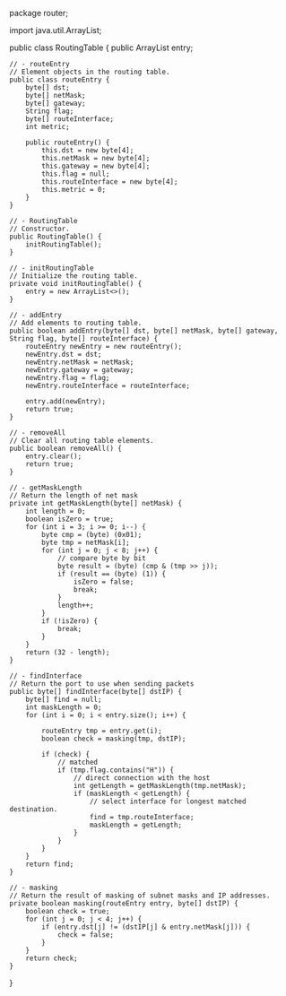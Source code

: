 package router;

import java.util.ArrayList;

public class RoutingTable {
	public ArrayList<routeEntry> entry;

	// - routeEntry
	// Element objects in the routing table.
	public class routeEntry {
		byte[] dst;
		byte[] netMask;
		byte[] gateway;
		String flag;
		byte[] routeInterface;
		int metric;
	
		public routeEntry() {
			this.dst = new byte[4];
			this.netMask = new byte[4];
			this.gateway = new byte[4];
			this.flag = null;
			this.routeInterface = new byte[4];
			this.metric = 0;
		}
	}
	
	// - RoutingTable
	// Constructor.
	public RoutingTable() {
		initRoutingTable();
	}
	
	// - initRoutingTable
	// Initialize the routing table.
	private void initRoutingTable() {
		entry = new ArrayList<>();
	}
	
	// - addEntry
	// Add elements to routing table.
	public boolean addEntry(byte[] dst, byte[] netMask, byte[] gateway, String flag, byte[] routeInterface) {
		routeEntry newEntry = new routeEntry();
		newEntry.dst = dst;
		newEntry.netMask = netMask;
		newEntry.gateway = gateway;
		newEntry.flag = flag;
		newEntry.routeInterface = routeInterface;
	
		entry.add(newEntry);
		return true;
	}
	
	// - removeAll
	// Clear all routing table elements.
	public boolean removeAll() {
		entry.clear();
		return true;
	}
	
	// - getMaskLength
	// Return the length of net mask
	private int getMaskLength(byte[] netMask) {
		int length = 0;
		boolean isZero = true;
		for (int i = 3; i >= 0; i--) {
			byte cmp = (byte) (0x01);
			byte tmp = netMask[i];
			for (int j = 0; j < 8; j++) {
				// compare byte by bit
				byte result = (byte) (cmp & (tmp >> j));
				if (result == (byte) (1)) {
					isZero = false;
					break;
				}
				length++;
			}
			if (!isZero) {
				break;
			}
		}
		return (32 - length);
	}
	
	// - findInterface
	// Return the port to use when sending packets
	public byte[] findInterface(byte[] dstIP) {
		byte[] find = null;
		int maskLength = 0;
		for (int i = 0; i < entry.size(); i++) {
	
			routeEntry tmp = entry.get(i);
			boolean check = masking(tmp, dstIP);
	
			if (check) {
				// matched
				if (tmp.flag.contains("H")) {
					// direct connection with the host
					int getLength = getMaskLength(tmp.netMask);
					if (maskLength < getLength) {
						// select interface for longest matched destination.
						find = tmp.routeInterface;
						maskLength = getLength;
					}
				}
			}
		}
		return find;
	}
	
	// - masking
	// Return the result of masking of subnet masks and IP addresses.
	private boolean masking(routeEntry entry, byte[] dstIP) {
		boolean check = true;
		for (int j = 0; j < 4; j++) {
			if (entry.dst[j] != (dstIP[j] & entry.netMask[j])) {
				check = false;
			}
		}
		return check;
	}
}